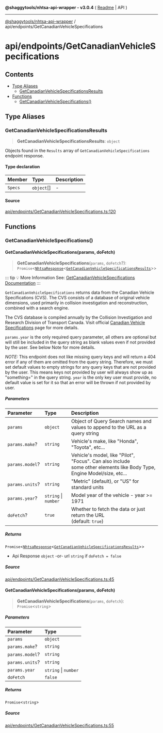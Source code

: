 **@shaggytools/nhtsa-api-wrapper - v3.0.4** ( [Readme](../../index.md) \| API )

***

[@shaggytools/nhtsa-api-wrapper](../../modules.md) / api/endpoints/GetCanadianVehicleSpecifications

# api/endpoints/GetCanadianVehicleSpecifications

## Contents

- [Type Aliases](GetCanadianVehicleSpecifications.md#type-aliases)
  - [GetCanadianVehicleSpecificationsResults](GetCanadianVehicleSpecifications.md#getcanadianvehiclespecificationsresults)
- [Functions](GetCanadianVehicleSpecifications.md#functions)
  - [GetCanadianVehicleSpecifications()](GetCanadianVehicleSpecifications.md#getcanadianvehiclespecifications)

## Type Aliases

### GetCanadianVehicleSpecificationsResults

> **GetCanadianVehicleSpecificationsResults**: `object`

Objects found in the `Results` array of `GetCanadianVehicleSpecifications` endpoint response.

#### Type declaration

| Member | Type | Description |
| :------ | :------ | :------ |
| `Specs` | `object`[] | - |

#### Source

[api/endpoints/GetCanadianVehicleSpecifications.ts:120](https://github.com/ShaggyTech/nhtsa-api-wrapper/blob/main/packages/lib/src/api/endpoints/GetCanadianVehicleSpecifications.ts#L120)

## Functions

### GetCanadianVehicleSpecifications()

#### GetCanadianVehicleSpecifications(params, doFetch)

> **GetCanadianVehicleSpecifications**(`params`, `doFetch`?): `Promise`\<[`NhtsaResponse`](../types.md#nhtsaresponset)\<[`GetCanadianVehicleSpecificationsResults`](GetCanadianVehicleSpecifications.md#getcanadianvehiclespecificationsresults)\>\>

::: tip :bulb: More Information
See: [GetCanadianVehicleSpecifications Documentation](/api/endpoints/get-canadian-vehicle-specifications)
:::

`GetCanadianVehicleSpecifications` returns data from the Canadian Vehicle Specifications (CVS).
The CVS consists of a database of original vehicle dimensions, used primarily in
collision investigation and reconstruction, combined with a search engine.

The CVS database is compiled annually by the Collision Investigation and Research Division of
Transport Canada. Visit official
[Canadian Vehicle Specifications](http://www.carsp.ca/research/resources/safety-sources/canadian-vehicle-specifications/)
page for more details.

`params.year` is the only required query parameter, all others are optional but will still be
included in the query string as blank values even if not provided by the user.
See below Note for more details.

_NOTE:_ This endpoint does not like missing query keys and will return a 404 error if any of
them are omitted from the query string. Therefore, we must set default values to empty strings
for any query keys that are not provided by the user. This means keys not provided by user will
always show up as "something=" in the query string. `year` is the only key user must provide,
no default value is set for it so that an error will be thrown if not provided by user.

##### Parameters

| Parameter | Type | Description |
| :------ | :------ | :------ |
| `params` | `object` | Object of Query Search names and values to append to the URL as a query string |
| `params.make`? | `string` | Vehicle's make, like "Honda", "Toyota", etc... |
| `params.model`? | `string` | Vehicle's model, like "Pilot", "Focus". Can also include<br />some other elements like Body Type, Engine Model/size, etc... |
| `params.units`? | `string` | "Metric" (default), or "US" for standard units |
| `params.year`? | `string` \| `number` | Model year of the vehicle - year >= 1971 |
| `doFetch`? | `true` | Whether to fetch the data or just return the URL<br />(default: `true`) |

##### Returns

`Promise`\<[`NhtsaResponse`](../types.md#nhtsaresponset)\<[`GetCanadianVehicleSpecificationsResults`](GetCanadianVehicleSpecifications.md#getcanadianvehiclespecificationsresults)\>\>

- Api
Response `object` -or- url `string` if `doFetch = false`

##### Source

[api/endpoints/GetCanadianVehicleSpecifications.ts:45](https://github.com/ShaggyTech/nhtsa-api-wrapper/blob/main/packages/lib/src/api/endpoints/GetCanadianVehicleSpecifications.ts#L45)

#### GetCanadianVehicleSpecifications(params, doFetch)

> **GetCanadianVehicleSpecifications**(`params`, `doFetch`): `Promise`\<`string`\>

##### Parameters

| Parameter | Type |
| :------ | :------ |
| `params` | `object` |
| `params.make`? | `string` |
| `params.model`? | `string` |
| `params.units`? | `string` |
| `params.year` | `string` \| `number` |
| `doFetch` | `false` |

##### Returns

`Promise`\<`string`\>

##### Source

[api/endpoints/GetCanadianVehicleSpecifications.ts:55](https://github.com/ShaggyTech/nhtsa-api-wrapper/blob/main/packages/lib/src/api/endpoints/GetCanadianVehicleSpecifications.ts#L55)
